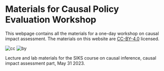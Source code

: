 # Materials for Causal Policy Evaluation Workshop

This webpage contains all the materials for a one-day workshop on causal impact assessment. The materials on this website are [CC-BY-4.0](https://creativecommons.org/licenses/by/4.0/) licensed.

![cc](https://mirrors.creativecommons.org/presskit/icons/cc.svg) ![by](https://mirrors.creativecommons.org/presskit/icons/by.svg)

 Lecture and lab materials for the SIKS course on causal inference, causal impact assessment part, May 31 2023.
 

 
 
